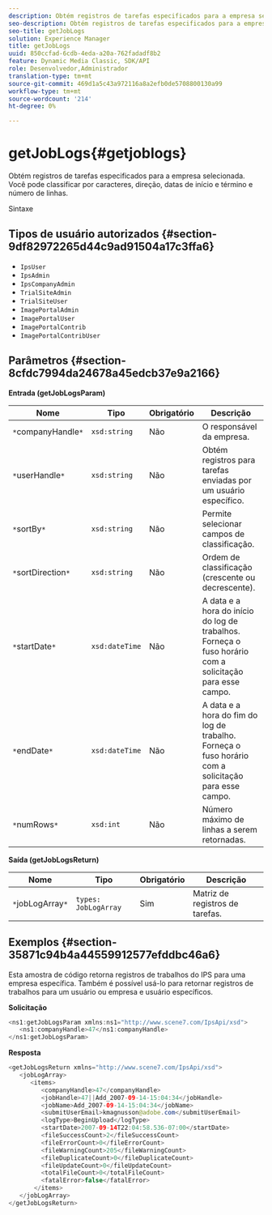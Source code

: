 ```yaml
---
description: Obtém registros de tarefas especificados para a empresa selecionada. Você pode classificar por caracteres, direção, datas de início e término e número de linhas.
seo-description: Obtém registros de tarefas especificados para a empresa selecionada. Você pode classificar por caracteres, direção, datas de início e término e número de linhas.
seo-title: getJobLogs
solution: Experience Manager
title: getJobLogs
uuid: 850ccfad-6cdb-4eda-a20a-762fadadf8b2
feature: Dynamic Media Classic, SDK/API
role: Desenvolvedor,Administrador
translation-type: tm+mt
source-git-commit: 469d1a5c43a972116a8a2efb0de5708800130a99
workflow-type: tm+mt
source-wordcount: '214'
ht-degree: 0%

---
```



# getJobLogs{#getjoblogs}

Obtém registros de tarefas especificados para a empresa selecionada. Você pode classificar por caracteres, direção, datas de início e término e número de linhas.

Sintaxe

## Tipos de usuário autorizados {#section-9df82972265d44c9ad91504a17c3ffa6}

* `IpsUser`
* `IpsAdmin`
* `IpsCompanyAdmin`
* `TrialSiteAdmin`
* `TrialSiteUser`
* `ImagePortalAdmin`
* `ImagePortalUser`
* `ImagePortalContrib`
* `ImagePortalContribUser`

## Parâmetros {#section-8cfdc7994da24678a45edcb37e9a2166}

**Entrada (getJobLogsParam)**

| Nome | Tipo | Obrigatório | Descrição |
|---|---|---|---|
| `*`companyHandle`*` | `xsd:string` | Não | O responsável da empresa. |
| `*`userHandle`*` | `xsd:string` | Não | Obtém registros para tarefas enviadas por um usuário específico. |
| `*`sortBy`*` | `xsd:string` | Não | Permite selecionar campos de classificação. |
| `*`sortDirection`*` | `xsd:string` | Não | Ordem de classificação (crescente ou decrescente). |
| `*`startDate`*` | `xsd:dateTime` | Não | A data e a hora do início do log de trabalhos. Forneça o fuso horário com a solicitação para esse campo. |
| `*`endDate`*` | `xsd:dateTime` | Não | A data e a hora do fim do log de trabalho. Forneça o fuso horário com a solicitação para esse campo. |
| `*`numRows`*` | `xsd:int` | Não | Número máximo de linhas a serem retornadas. |

**Saída (getJobLogsReturn)**

| Nome | Tipo | Obrigatório | Descrição |
|---|---|---|---|
| `*`jobLogArray`*` | `types: JobLogArray` | Sim | Matriz de registros de tarefas. |

## Exemplos {#section-35871c94b4a44559912577efddbc46a6}

Esta amostra de código retorna registros de trabalhos do IPS para uma empresa específica. Também é possível usá-lo para retornar registros de trabalhos para um usuário ou empresa e usuário específicos.

**Solicitação**

```java
<ns1:getJobLogsParam xmlns:ns1="http://www.scene7.com/IpsApi/xsd">
   <ns1:companyHandle>47</ns1:companyHandle>
</ns1:getJobLogsParam>
```

**Resposta**

```java
<getJobLogsReturn xmlns="http://www.scene7.com/IpsApi/xsd">
   <jobLogArray>
      <items>
         <companyHandle>47</companyHandle>
         <jobHandle>47||Add_2007-09-14-15:04:34</jobHandle>
         <jobName>Add_2007-09-14-15:04:34</jobName>
         <submitUserEmail>kmagnusson@adobe.com</submitUserEmail>
         <logType>BeginUpload</logType>
         <startDate>2007-09-14T22:04:58.536-07:00</startDate>
         <fileSuccessCount>2</fileSuccessCount>
         <fileErrorCount>0</fileErrorCount>
         <fileWarningCount>205</fileWarningCount>
         <fileDuplicateCount>0</fileDuplicateCount>
         <fileUpdateCount>0</fileUpdateCount>
         <totalFileCount>0</totalFileCount>
         <fatalError>false</fatalError>
       </items>
   </jobLogArray>
</getJobLogsReturn>
```

